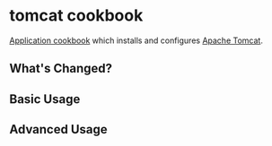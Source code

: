 tomcat cookbook
===============
[Application cookbook][0] which installs and configures [Apache Tomcat][1].

## What's Changed?

## Basic Usage

## Advanced Usage

[0]: http://blog.vialstudios.com/the-environment-cookbook-pattern/#theapplicationcookbook
[1]: http://tomcat.apache.org/
